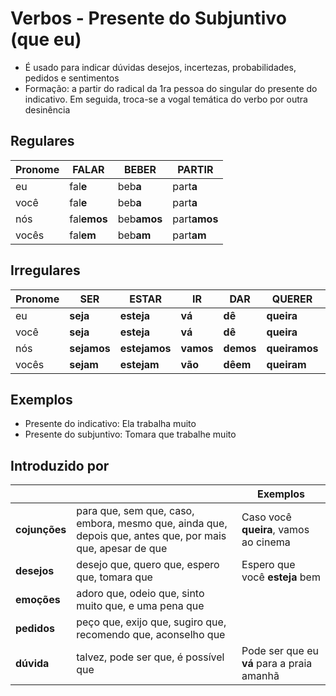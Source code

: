 # Verbos - Presente do Subjuntivo (que eu)

* É usado para indicar dúvidas desejos, incertezas, probabilidades, pedidos e sentimentos
* Formação: a partir do radical da 1ra pessoa do singular do presente do indicativo. Em seguida, troca-se a vogal temática do verbo por outra desinência

## Regulares

| Pronome | FAL**AR** | BEB**ER** | PART**IR** |
| -- | -- | -- | -- |
| eu    | fal**e**    | beb**a**    | part**a** |
| você  | fal**e**    | beb**a**    | part**a** |
| nós   | fal**emos** | beb**amos** | part**amos** |
| vocês | fal**em**   | beb**am**   | part**am** |

## Irregulares

| Pronome | SER | ESTAR | IR | DAR | QUERER | SABER | HABER |
| -- | -- | -- | -- | -- | -- | -- | -- |
| eu | **seja** | **esteja** | **vá** | **dê** | **queira** | **saiba** | **haja** |
| você | **seja** | **esteja** | **vá** | **dê** | **queira** | **saiba** | **haja** |
| nós | **sejamos** | **estejamos** | **vamos** | **demos** | **queiramos** | **saibamos** | **hajamos** |
| vocês | **sejam** | **estejam** | **vão** | **dêem** | **queiram** | **saibam** | **hajam** |

## Exemplos

* Presente do indicativo: Ela trabalha muito
* Presente do subjuntivo: Tomara que trabalhe muito

## Introduzido por

||| Exemplos |
| -- | -- | -- |
| **cojunções** | para que, sem que, caso, embora, mesmo que, ainda que, depois que, antes que, por mais que, apesar de que | Caso você **queira**, vamos ao cinema |
| **desejos**   | desejo que, quero que, espero que, tomara que | Espero que você **esteja** bem |
| **emoções**   | adoro que, odeio que, sinto muito que, e uma pena que ||
| **pedidos**   | peço que, exijo que, sugiro que, recomendo que, aconselho que ||
| **dúvida**    | talvez, pode ser que, é possível que | Pode ser que eu **vá** para a praia amanhã |
